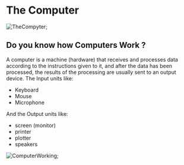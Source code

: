  # The Computer
![TheCompyter](https://5.imimg.com/data5/KO/AO/MY-3116103/hp-pavilion-24-qa051in-all-in-one-desktop-500x500.jpg);
## Do you know how Computers Work ?
 A computer is a machine (hardware) that receives and processes data according to the instructions given to it, and after the data has been processed, the results of the processing are usually sent to an output device.
  The Input units like:
  * Keyboard
  * Mouse
  * Microphone

   And the Output units like:
  * screen (monitor)
  * printer
  * plotter
  * speakers   
   
 ![ComputerWorking](https://i.pinimg.com/originals/50/8b/f2/508bf298870b221d105cdfc120cb9965.png);